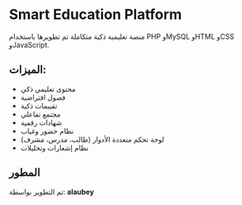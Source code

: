 # Smart Education Platform

منصة تعليمية ذكية متكاملة تم تطويرها باستخدام PHP وMySQL وHTML وCSS وJavaScript.

## الميزات:
- محتوى تعليمي ذكي
- فصول افتراضية
- تقييمات ذكية
- مجتمع تفاعلي
- شهادات رقمية
- نظام حضور وغياب
- لوحة تحكم متعددة الأدوار (طالب، مدرس، مشرف)
- نظام إشعارات وتحليلات

## المطور
تم التطوير بواسطة: **alaubey**
